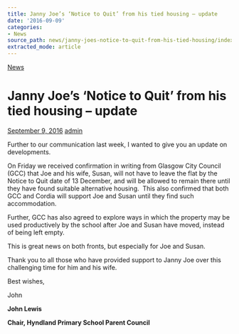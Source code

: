 ```yaml
---
title: Janny Joe’s ‘Notice to Quit’ from his tied housing – update
date: '2016-09-09'
categories:
- News
source_path: news/janny-joes-notice-to-quit-from-his-tied-housing/index.html
extracted_mode: article
---
```

[News](/news/)

# Janny Joe’s ‘Notice to Quit’ from his tied housing – update

[September 9, 2016](/news/janny-joes-notice-to-quit-from-his-tied-housing/) [admin](author/admin/)

Further to our communication&nbsp;last week, I wanted to give you an update on developments.

On Friday we received confirmation in writing from Glasgow City Council (GCC) that Joe and his wife, Susan, will not have to leave the flat by the Notice to Quit date of 13 December, and will be allowed to remain there until they have found suitable alternative housing. &nbsp;This also confirmed that both GCC and Cordia will support Joe and Susan until they find such accommodation.

Further, GCC has also agreed to explore ways in which the property may be used productively by the school after Joe and Susan have moved, instead of being left empty.

This is great news on both fronts, but especially for Joe and Susan.

Thank you to all those who have provided support to Janny Joe over this challenging time for him and his wife.

Best wishes,

John

**John Lewis**

**Chair, Hyndland Primary School Parent Council**
